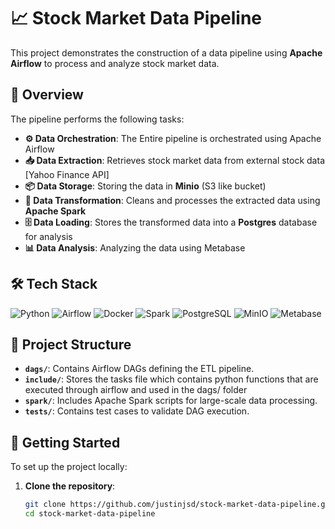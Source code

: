 # 📈 Stock Market Data Pipeline

This project demonstrates the construction of a data pipeline using **Apache Airflow** to process and analyze stock market data.

## 🚀 Overview

The pipeline performs the following tasks:

- **⚙️ Data Orchestration**: The Entire pipeline is orchestrated using Apache Airflow
- **📥 Data Extraction**: Retrieves stock market data from external stock data [Yahoo Finance API]
- **📦 Data Storage**: Storing the data in **Minio** (S3 like bucket)
- **🔄 Data Transformation**: Cleans and processes the extracted data using **Apache Spark**
- **🗄️ Data Loading**: Stores the transformed data into a **Postgres** database for analysis
- **📊 Data Analysis**: Analyzing the data using Metabase 

## 🛠️ Tech Stack

![Python](https://img.shields.io/badge/Python-3776AB?logo=python&style=flat-square) 
![Airflow](https://img.shields.io/badge/Apache%20Airflow-017CEE?logo=apacheairflow&style=flat-square)
![Docker](https://img.shields.io/badge/Docker-2496ED?logo=docker&style=flat-square)
![Spark](https://img.shields.io/badge/Apache%20Spark-FDEE21?logo=apachespark&style=flat-square)
![PostgreSQL](https://img.shields.io/badge/PostgreSQL-316192?logo=postgresql&logoColor=white&style=flat-square)
![MinIO](https://img.shields.io/badge/MinIO-C12127?logo=minio&logoColor=white&style=flat-square)
![Metabase](https://img.shields.io/badge/Metabase-509EE3?logo=metabase&logoColor=white&style=flat-square)

## 📂 Project Structure

- **`dags/`**: Contains Airflow DAGs defining the ETL pipeline.
- **`include/`**: Stores the tasks file which contains python functions that are executed through airflow and used in the dags/ folder
- **`spark/`**: Includes Apache Spark scripts for large-scale data processing.
- **`tests/`**: Contains test cases to validate DAG execution.

## 🐳 Getting Started

To set up the project locally:

1. **Clone the repository**:
   ```bash
   git clone https://github.com/justinjsd/stock-market-data-pipeline.git
   cd stock-market-data-pipeline
